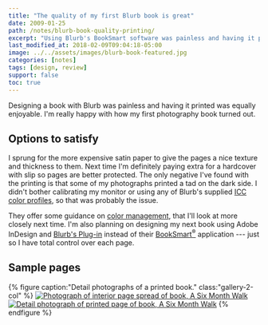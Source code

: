 ```yaml
---
title: "The quality of my first Blurb book is great"
date: 2009-01-25
path: /notes/blurb-book-quality-printing/
excerpt: "Using Blurb's BookSmart software was painless and having it printed was equally enjoyable."
last_modified_at: 2018-02-09T09:04:18-05:00
image: ../../assets/images/blurb-book-featured.jpg
categories: [notes]
tags: [design, review]
support: false
toc: true
---
```


Designing a book with Blurb was painless and having it printed was equally enjoyable. I'm really happy with how my first photography book turned out.

## Options to satisfy

I sprung for the more expensive satin paper to give the pages a nice texture and thickness to them. Next time I'm definitely paying extra for a hardcover with slip so pages are better protected. The only negative I've found with the printing is that some of my photographs printed a tad on the dark side. I didn't bother calibrating my monitor or using any of Blurb's supplied [ICC color profiles](http://www.blurb.com/downloads/Blurb_ICC_Profile.icc), so that was probably the issue.

They offer some guidance on [color management](http://www.blurb.com/color-management), that I'll look at more closely next time. I'm also planning on designing my next book using Adobe InDesign and [Blurb's Plug-in](http://www.blurb.com/indesign-plugin) instead of their [BookSmart<sup>®</sup>](http://www.blurb.com/booksmart) application --- just so I have total control over each page.

## Sample pages

{% figure caption:"Detail photographs of a printed book." class:"gallery-2-col" %}
[![Photograph of interior page spread of book, A Six Month Walk](../../assets/images/six-month-walk-interior-1-320.jpg)](../../assets/images/six-month-walk-interior-1-1024.jpg)
[![Detail photograph of printed page of book, A Six Month Walk](../../assets/images/six-month-walk-detail-print-320.jpg)](../../assets/images/six-month-walk-detail-print-1024.jpg)
{% endfigure %}
